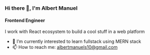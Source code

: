 ### Hi there 👋, I'm Albert Manuel
#### Frontend Engineer

I work with React ecosystem to build a cool stuff in a web platform

- 🌱 I’m currently interested to learn fullstack using MERN stack
- 📫 How to reach me: albertmanuels10@gmail.com


 


